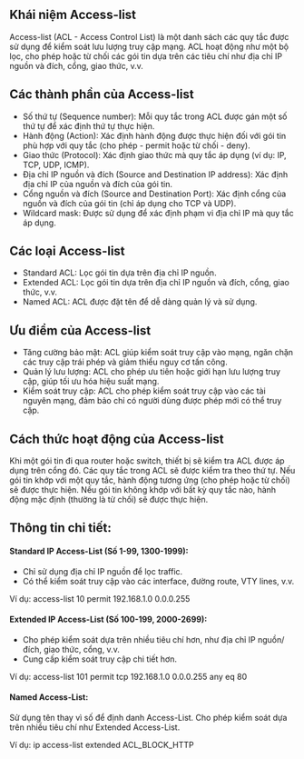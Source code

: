 ## Khái niệm Access-list
  Access-list (ACL - Access Control List) là một danh sách các quy tắc được sử dụng để kiểm soát lưu lượng truy cập mạng. ACL hoạt động như một bộ lọc, cho phép hoặc từ chối các gói tin dựa trên các tiêu chí như địa chỉ IP nguồn và đích, cổng, giao thức, v.v.
## Các thành phần của Access-list
  + Số thứ tự (Sequence number): Mỗi quy tắc trong ACL được gán một số thứ tự để xác định thứ tự thực hiện.
  + Hành động (Action): Xác định hành động được thực hiện đối với gói tin phù hợp với quy tắc (cho phép - permit hoặc từ chối - deny).
  + Giao thức (Protocol): Xác định giao thức mà quy tắc áp dụng (ví dụ: IP, TCP, UDP, ICMP).
  + Địa chỉ IP nguồn và đích (Source and Destination IP address): Xác định địa chỉ IP của nguồn và đích của gói tin.
  + Cổng nguồn và đích (Source and Destination Port): Xác định cổng của nguồn và đích của gói tin (chỉ áp dụng cho TCP và UDP).
  + Wildcard mask: Được sử dụng để xác định phạm vi địa chỉ IP mà quy tắc áp dụng.
## Các loại Access-list

  + Standard ACL: Lọc gói tin dựa trên địa chỉ IP nguồn.
  + Extended ACL: Lọc gói tin dựa trên địa chỉ IP nguồn và đích, cổng, giao thức, v.v.
  + Named ACL: ACL được đặt tên để dễ dàng quản lý và sử dụng.

## Ưu điểm của Access-list

  + Tăng cường bảo mật: ACL giúp kiểm soát truy cập vào mạng, ngăn chặn các truy cập trái phép và giảm thiểu nguy cơ tấn công.
  + Quản lý lưu lượng: ACL cho phép ưu tiên hoặc giới hạn lưu lượng truy cập, giúp tối ưu hóa hiệu suất mạng.
  + Kiểm soát truy cập: ACL cho phép kiểm soát truy cập vào các tài nguyên mạng, đảm bảo chỉ có người dùng được phép mới có thể truy cập.

## Cách thức hoạt động của Access-list

  Khi một gói tin đi qua router hoặc switch, thiết bị sẽ kiểm tra ACL được áp dụng trên cổng đó. Các quy tắc trong ACL sẽ được kiểm tra theo thứ tự. Nếu gói tin khớp với một quy tắc, hành động tương ứng (cho phép hoặc từ chối) sẽ được thực hiện. Nếu gói tin không khớp với bất kỳ quy tắc nào, hành động mặc định (thường là từ chối) sẽ được thực hiện.

## Thông tin chi tiết:

#### Standard IP Access-List (Số 1-99, 1300-1999):

  + Chỉ sử dụng địa chỉ IP nguồn để lọc traffic.
  + Có thể kiểm soát truy cập vào các interface, đường route, VTY lines, v.v.

  Ví dụ: access-list 10 permit 192.168.1.0 0.0.0.255

#### Extended IP Access-List (Số 100-199, 2000-2699):

  + Cho phép kiểm soát dựa trên nhiều tiêu chí hơn, như địa chỉ IP nguồn/đích, giao thức, cổng, v.v.
  + Cung cấp kiểm soát truy cập chi tiết hơn.

  Ví dụ: access-list 101 permit tcp 192.168.1.0 0.0.0.255 any eq 80

#### Named Access-List:

  Sử dụng tên thay vì số để định danh Access-List.
  Cho phép kiểm soát dựa trên nhiều tiêu chí như Extended Access-List.

Ví dụ: ip access-list extended ACL_BLOCK_HTTP
